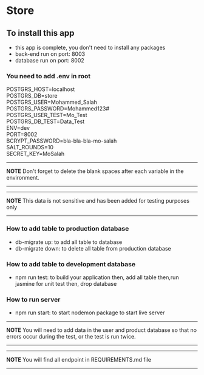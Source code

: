# Store

## To install this app

- this app is complete, you don't need to install any packages
- back-end run on port: 8003
- database run on port: 8002

### You need to add .env in root

POSTGRS_HOST=localhost  
POSTGRS_DB=store  
POSTGRS_USER=Mohammed_Salah  
POSTGRS_PASSWORD=Mohammed123#  
POSTGRS_USER_TEST=Mo_Test  
POSTGRS_DB_TEST=Data_Test  
ENV=dev  
PORT=8002  
BCRYPT_PASSWORD=bla-bla-bla-mo-salah  
SALT_ROUNDS=10  
SECRET_KEY=MoSalah  

---

**NOTE**
Don't forget to delete the blank spaces after each variable in the environment.

---

---

**NOTE**
This data is not sensitive and has been added for testing purposes only

---

### How to add table to production database

- db-migrate up: to add all table to database
- db-migrate down: to delete all table from production database

### How to add table to development database

- npm run test: to build your application then, add all table then,run jasmine for unit test then, drop database

### How to run server

- npm run start: to start nodemon package to start live server

---

**NOTE**
You will need to add data in the user and product database so that no errors occur during the test, or the test is run twice.

---

---

**NOTE**
You will find all endpoint in REQUIREMENTS.md file

---
